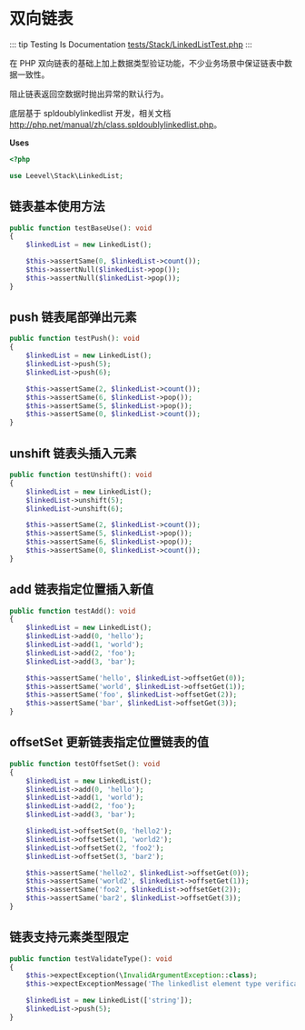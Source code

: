 # 双向链表

::: tip Testing Is Documentation
[tests/Stack/LinkedListTest.php](https://github.com/hunzhiwange/framework/blob/master/tests/Stack/LinkedListTest.php)
:::
    
在 PHP 双向链表的基础上加上数据类型验证功能，不少业务场景中保证链表中数据一致性。

阻止链表返回空数据时抛出异常的默认行为。

底层基于 spldoublylinkedlist 开发，相关文档 <http://php.net/manual/zh/class.spldoublylinkedlist.php>。


**Uses**

``` php
<?php

use Leevel\Stack\LinkedList;
```

## 链表基本使用方法

``` php
public function testBaseUse(): void
{
    $linkedList = new LinkedList();

    $this->assertSame(0, $linkedList->count());
    $this->assertNull($linkedList->pop());
    $this->assertNull($linkedList->pop());
}
```
    
## push 链表尾部弹出元素

``` php
public function testPush(): void
{
    $linkedList = new LinkedList();
    $linkedList->push(5);
    $linkedList->push(6);

    $this->assertSame(2, $linkedList->count());
    $this->assertSame(6, $linkedList->pop());
    $this->assertSame(5, $linkedList->pop());
    $this->assertSame(0, $linkedList->count());
}
```
    
## unshift 链表头插入元素

``` php
public function testUnshift(): void
{
    $linkedList = new LinkedList();
    $linkedList->unshift(5);
    $linkedList->unshift(6);

    $this->assertSame(2, $linkedList->count());
    $this->assertSame(5, $linkedList->pop());
    $this->assertSame(6, $linkedList->pop());
    $this->assertSame(0, $linkedList->count());
}
```
    
## add 链表指定位置插入新值

``` php
public function testAdd(): void
{
    $linkedList = new LinkedList();
    $linkedList->add(0, 'hello');
    $linkedList->add(1, 'world');
    $linkedList->add(2, 'foo');
    $linkedList->add(3, 'bar');

    $this->assertSame('hello', $linkedList->offsetGet(0));
    $this->assertSame('world', $linkedList->offsetGet(1));
    $this->assertSame('foo', $linkedList->offsetGet(2));
    $this->assertSame('bar', $linkedList->offsetGet(3));
}
```
    
## offsetSet 更新链表指定位置链表的值

``` php
public function testOffsetSet(): void
{
    $linkedList = new LinkedList();
    $linkedList->add(0, 'hello');
    $linkedList->add(1, 'world');
    $linkedList->add(2, 'foo');
    $linkedList->add(3, 'bar');

    $linkedList->offsetSet(0, 'hello2');
    $linkedList->offsetSet(1, 'world2');
    $linkedList->offsetSet(2, 'foo2');
    $linkedList->offsetSet(3, 'bar2');

    $this->assertSame('hello2', $linkedList->offsetGet(0));
    $this->assertSame('world2', $linkedList->offsetGet(1));
    $this->assertSame('foo2', $linkedList->offsetGet(2));
    $this->assertSame('bar2', $linkedList->offsetGet(3));
}
```
    
## 链表支持元素类型限定

``` php
public function testValidateType(): void
{
    $this->expectException(\InvalidArgumentException::class);
    $this->expectExceptionMessage('The linkedlist element type verification failed, and the allowed type is string.');

    $linkedList = new LinkedList(['string']);
    $linkedList->push(5);
}
```